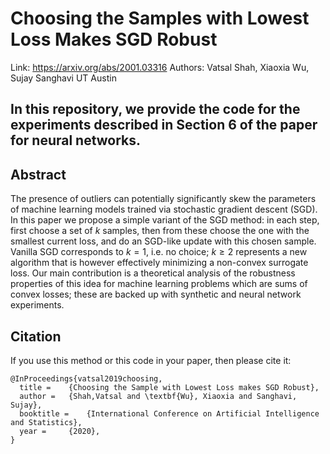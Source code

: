 # Choosing the Samples with Lowest Loss Makes SGD Robust
Link: https://arxiv.org/abs/2001.03316
Authors: Vatsal Shah, Xiaoxia Wu, Sujay Sanghavi
UT Austin
## In this repository, we provide the code for the experiments described in Section 6 of the paper for neural networks.
## Abstract
The presence of outliers can potentially significantly skew the parameters of machine learning models trained via stochastic gradient descent (SGD). In this paper we propose a simple variant of the SGD method: in each step, first choose a set of $k$ samples, then from these choose the one with the smallest current loss, and do an SGD-like update with this chosen sample. Vanilla SGD corresponds to $k=1$, i.e. no choice; $k\geq 2$ represents a new algorithm that is however effectively minimizing a non-convex surrogate loss. Our main contribution is a theoretical analysis of the robustness properties of this idea for machine learning problems which are sums of convex losses; these are backed up with synthetic and neural network experiments.

## Citation
If you use this method or this code in your paper, then please cite it:

```
@InProceedings{vatsal2019choosing,
  title = 	 {Choosing the Sample with Lowest Loss makes SGD Robust},
  author = 	 {Shah,Vatsal and \textbf{Wu}, Xiaoxia and Sanghavi, Sujay},
  booktitle = 	 {International Conference on Artificial Intelligence and Statistics},
  year = 	 {2020},
}
```
